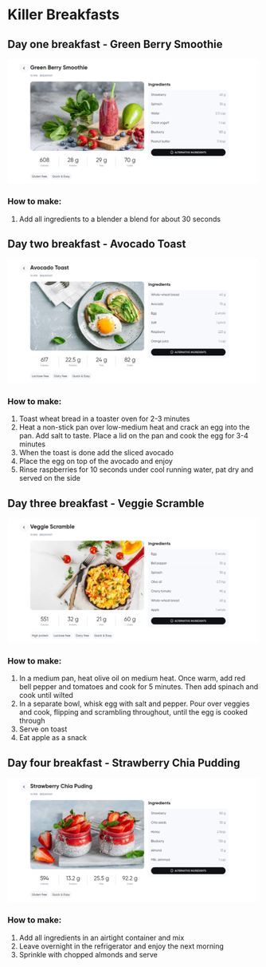 # Killer Breakfasts

## Day one breakfast - Green Berry Smoothie

![alt](/Breakfast/img/greenBerrySmooth.png)

### How to make:

1. Add all ingredients to a blender a blend for about 30 seconds

## Day two breakfast - Avocado Toast

![alt](/Breakfast/img/avocado-toast.png)

### How to make:

1. Toast wheat bread in a toaster oven for 2-3 minutes
2. Heat a non-stick pan over low-medium heat and crack an egg into the pan. Add salt to taste. Place a lid on the pan and cook the egg for 3-4 minutes
3. When the toast is done add the sliced avocado
4. Place the egg on top of the avocado and enjoy
5. Rinse raspberries for 10 seconds under cool running water, pat dry and served on the side

## Day three breakfast - Veggie Scramble

![alt](/Breakfast/veggieScramble.png)

### How to make:

1. In a medium pan, heat olive oil on medium heat. Once warm, add red bell pepper and tomatoes and cook for 5 minutes. Then add spinach and cook until wilted
2. In a separate bowl, whisk egg with salt and pepper. Pour over veggies and cook, flipping and scrambling throughout, until the egg is cooked through
3. Serve on toast
4. Eat apple as a snack

## Day four breakfast - Strawberry Chia Pudding

![alt](/Breakfast/img/strawberryChiaPuding.png)

### How to make:

1. Add all ingredients in an airtight container and mix
2. Leave overnight in the refrigerator and enjoy the next morning
3. Sprinkle with chopped almonds and serve

